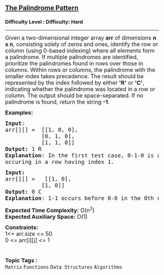 <h2><a href="https://www.geeksforgeeks.org/problems/the-palindrome-pattern3900/1">The Palindrome Pattern</a></h2><h3>Difficulty Level : Difficulty: Hard</h3><hr><div class="problems_problem_content__Xm_eO"><p><span style="font-size: 18px;"><span style="font-size: 18px;">Given a two-dimensional integer array <strong>arr</strong> of dimensions <strong>n x n</strong>, consisting solely of zeros and ones, identify the row or column (using 0-based indexing) where all elements form a palindrome. If multiple palindromes are identified, prioritize the palindromes found in rows over those in columns. Within rows or columns, the palindrome with the smaller index takes precedence. The result should be represented by the index followed by either <strong>'R'</strong> or <strong>'C'</strong>, indicating whether the palindrome was located in a row or column. The output should be space-separated. If no palindrome is found, return the string <strong>-1</strong>.</span></span></p>
<p><span style="font-size: 18px;"><strong>Examples:</strong></span></p>
<pre><span style="font-size: 18px;"><strong>Input</strong>: <br></span><span style="font-size: 18px;">arr[][] =  [[1, 0, 0], <br></span><span style="font-size: 18px;">           [0, 1, 0],<br>           [1, 1, 0]]
<strong>Output:</strong>&nbsp;1 R
<strong>Explanation</strong>: In the first test case, 0-1-0 is a palindrome 
occuring in a row having index 1.</span>
</pre>
<pre><span style="font-size: 18px;"><strong>Input: <br></strong>arr[][] =   [[1, 0],<br>           [1, 0]]</span><br><span style="font-size: 18px;"><strong>Output: </strong>0 C</span><br><span style="font-size: 18px;"><strong>Explanation</strong>: 1-1 occurs before 0-0 in the 0th column. And there is no palindrome in the two rows.</span></pre>
<p><span style="font-size: 18px;"><strong>Expected Time Complexity:</strong> O(n<sup>2</sup>)<br><strong>Expected Auxiliary Space:</strong> O(1)</span></p>
<p><span style="font-size: 18px;"><strong>Constraints: <br></strong></span><span style="font-size: 18px;">1&lt;= arr.size &lt;= 50<br></span><span style="font-size: 18px;">0 &lt;= arr[i][j] &lt;= 1</span></p></div><br><p><span style=font-size:18px><strong>Topic Tags : </strong><br><code>Matrix</code>&nbsp;<code>Functions</code>&nbsp;<code>Data Structures</code>&nbsp;<code>Algorithms</code>&nbsp;